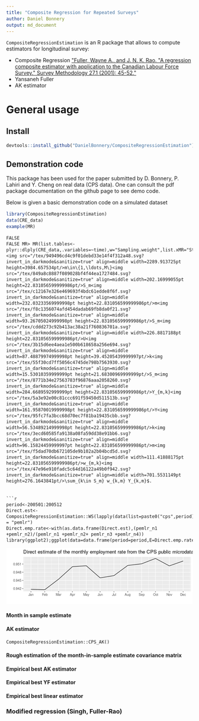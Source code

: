 ```yaml
---
title: "Composite Regression for Repeated Surveys"
author: Daniel Bonnery
output: md_document
---
```


`CompositeRegressionEstimation` is an R package that allows to compute estimators for longitudinal survey:
* Composite Regression ["Fuller, Wayne A., and J. N. K. Rao. "A regression composite estimator with application to the Canadian Labour Force Survey." Survey Methodology 27.1 (2001): 45-52."](http://www.statcan.gc.ca/pub/12-001-x/2001001/article/5853-eng.pdf)
* Yansaneh Fuller
* AK estimator

#  General usage

## Install


```r
devtools::install_github("DanielBonnery/CompositeRegressionEstimation")
```
## Demonstration code
This package has been used for the paper submitted by D. Bonnery, P. Lahiri and Y. Cheng on real data (CPS data).
One can consult the pdf package documentation on the github page to see demo code.

Below is given a basic demonstration code on a simulated dataset

```r
library(CompositeRegressionEstimation)
data(CRE_data)
example(MR)
```

```
FALSE 
FALSE MR> MR(list.tables<-plyr::dlply(CRE_data,.variables=~time),w="Sampling.weight",list.xMR="Status",id="Identifier",list.y=c("Hobby","Status","State"))<img src="/tex/949496cd4c9f01debd33e14f4f312a48.svg?invert_in_darkmode&sanitize=true" align=middle width=2289.913725pt height=3984.657534pt/>m\in\{1,\ldots,M\}<img src="/tex/849a8c8887f089028bf4f44ea1727484.svg?invert_in_darkmode&sanitize=true" align=middle width=202.16999055pt height=22.831056599999986pt/>S_m<img src="/tex/c12167e326e469693f4bdc61edde8f6f.svg?invert_in_darkmode&sanitize=true" align=middle width=232.03233569999998pt height=22.831056599999986pt/>m<img src="/tex/f8c1356074afd454dadab69fb8da0f21.svg?invert_in_darkmode&sanitize=true" align=middle width=93.26705024999998pt height=22.831056599999986pt/>S_m<img src="/tex/cddd273c92b413ac38a21f760836701a.svg?invert_in_darkmode&sanitize=true" align=middle width=226.8817188pt height=22.831056599999986pt/>U<img src="/tex/3b15d6ee4aea1e500b618658a256e694.svg?invert_in_darkmode&sanitize=true" align=middle width=87.48879974999998pt height=39.45205439999997pt/>k<img src="/tex/55f30cd7ff5056c4745de798b7563930.svg?invert_in_darkmode&sanitize=true" align=middle width=15.53010359999999pt height=21.68300969999999pt/>S_m<img src="/tex/8771b34e27563783f96876aaa2058260.svg?invert_in_darkmode&sanitize=true" align=middle width=284.6689592999999pt height=22.831056599999986pt/>Y_{m,k}<img src="/tex/5a3e92e00c81ccc691f59450d511513b.svg?invert_in_darkmode&sanitize=true" align=middle width=161.95870019999998pt height=22.831056599999986pt/>Y<img src="/tex/95fc7fa3bcc68d70ec7f81ba19435cbb.svg?invert_in_darkmode&sanitize=true" align=middle width=56.53489214999998pt height=22.831056599999986pt/>k<img src="/tex/3ecd60585fa9138a08fa59dd38e91bb6.svg?invert_in_darkmode&sanitize=true" align=middle width=96.15824459999997pt height=22.831056599999986pt/>m<img src="/tex/f5dad70db672105de9b102a2b04bcd5d.svg?invert_in_darkmode&sanitize=true" align=middle width=111.41888175pt height=22.831056599999986pt/>w_{m,k}<img src="/tex/47e96e910fadc5c64d16122a49b0f942.svg?invert_in_darkmode&sanitize=true" align=middle width=701.5531149pt height=276.1643841pt/>\sum_{k\in S_m} w_{k,m} Y_{k,m}$.


```r
period<-200501:200512
Direct.est<-CompositeRegressionEstimation::WS(lapply(data(list=paste0("cps",period),package="dataCPS"),get),weight="pwsswgt",list.y = "pemlr")
Direct.emp.rate<-with(as.data.frame(Direct.est),(pemlr_n1 +pemlr_n2)/(pemlr_n1 +pemlr_n2+ pemlr_n3 +pemlr_n4))
library(ggplot2);ggplot(data=data.frame(period=period,E=Direct.emp.rate),aes(x=period,y=E))+geom_line()
```

![plot of chunk unnamed-chunk-1](figure/unnamed-chunk-1-1.png)

#### Month in sample estimate

#### AK estimator

```
CompositeRegressionEstimation::CPS_AK()
```


#### Rough estimation of the month-in-sample estimate covariance matrix

#### Empirical best AK estimator

#### Empirical best YF estimator

#### Empirical best linear estimator

### Modified regression (Singh, Fuller-Rao)


